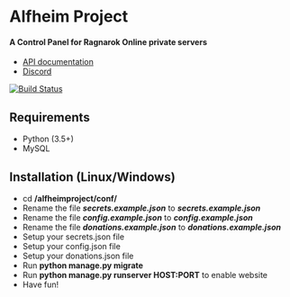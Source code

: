 # Alfheim Project
#### A Control Panel for Ragnarok Online private servers

* [API documentation](https://app.swaggerhub.com/apis-docs/alfheimproject/alfheimprojectAPI/1.0.0)
* [Discord](https://discord.gg/hbXgkxV)

[![Build Status](https://travis-ci.org/kubixservice/ragnarok.svg?branch=master)](https://travis-ci.org/kubixservice/ragnarok)

## Requirements
* Python (3.5+)
* MySQL

## Installation (Linux/Windows)
* cd **<projectdir>/alfheimproject/conf/**
* Rename the file _**secrets.example.json**_ to _**secrets.example.json**_
* Rename the file _**config.example.json**_ to _**config.example.json**_
* Rename the file _**donations.example.json**_ to _**donations.example.json**_
* Setup your secrets.json file
* Setup your config.json file
* Setup your donations.json file
* Run **python manage.py migrate**
* Run **python manage.py runserver HOST:PORT** to enable website
* Have fun!